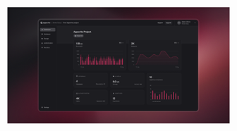 <div>
<img src="https://github.com/appwrite/appwrite/blob/master/public/images/github.png">
  </div>

